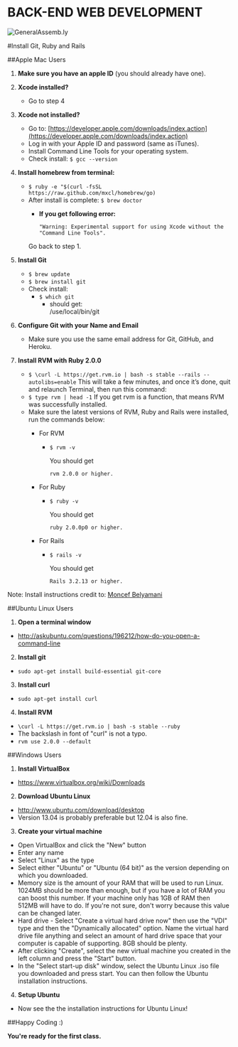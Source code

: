 BACK-END WEB DEVELOPMENT
============================

![GeneralAssemb.ly](https://github.com/generalassembly/ga-ruby-on-rails-for-devs/raw/master/images/ga.png "GeneralAssemb.ly")


#Install Git, Ruby and Rails

##Apple Mac Users 

1.	__Make sure you have an apple ID__ (you should already have one). 

2.	__Xcode installed?__
	*	Go to step 4

3.	__Xcode not installed?__ 
	*	Go to: [https://developer.apple.com/downloads/index.action](https://developer.apple.com/downloads/index.action)
	*	Log in with your Apple ID and password (same as iTunes).
	*	Install Command Line Tools for your operating system.
	*	Check install: ```$ gcc --version```


4.	__Install homebrew from terminal:__
	*	```$ ruby -e "$(curl -fsSL https://raw.github.com/mxcl/homebrew/go)```
	*	After install is complete: ```$ brew doctor```
		*	__If you get following error:__ 
		
				"Warning: Experimental support for using Xcode without the "Command Line Tools".
		
		Go back to step 1.


5.	__Install Git__
	*	```$ brew update```
	*	```$ brew install git```
	*	Check install:
		*	```$ which git```
			*	should get:	 
				/use/local/bin/git

6.	__Configure Git with your Name and Email__
	*	Make sure you use the same email address for Git, GitHub, and Heroku.

7.	__Install RVM with Ruby 2.0.0__
	*	```$ \curl -L https://get.rvm.io | bash -s stable --rails --autolibs=enable```
		This will take a few minutes, and once it’s done, quit and relaunch Terminal, then run this command:
	*	```$ type rvm | head -1```
		If you get rvm is a function, that means RVM was successfully installed. 
	*	Make sure the latest versions of RVM, Ruby and Rails were installed, run the commands below:
		*	For RVM
			*	```$ rvm -v```
				
				You should get 

					rvm 2.0.0 or higher.
		* 	For Ruby

			*	```$ ruby -v```
			
				You should get 

					ruby 2.0.0p0 or higher.

		* 	For Rails

			*	```$ rails -v```
				
				You should get 
				
					Rails 3.2.13 or higher.


Note: Install instructions credit to: [Moncef Belyamani](http://www.moncefbelyamani.com/how-to-install-xcode-homebrew-git-rvm-ruby-on-mac/#step-1
)

##Ubuntu Linux Users

1. __Open a terminal window__
  * http://askubuntu.com/questions/196212/how-do-you-open-a-command-line

2. __Install git__
  * ```sudo apt-get install build-essential git-core```

3. __Install curl__
  * ```sudo apt-get install curl```

4. __Install RVM__
  * ```\curl -L https://get.rvm.io | bash -s stable --ruby```
  * The backslash in font of "curl" is not a typo.
  * ```rvm use 2.0.0 --default```

##Windows Users

1. __Install VirtualBox__
  * https://www.virtualbox.org/wiki/Downloads

2. __Download Ubuntu Linux__
  * http://www.ubuntu.com/download/desktop
  * Version 13.04 is probably preferable but 12.04 is also fine.

3. __Create your virtual machine__
  * Open VirtualBox and click the "New" button
  * Enter any name
  * Select "Linux" as the type
  * Select either "Ubuntu" or "Ubuntu (64 bit)" as the version depending on
    which you downloaded.
  * Memory size is the amount of your RAM that will be used to run
    Linux. 1024MB should be more than enough, but if you have a lot of
    RAM you can boost this number. If your machine only has 1GB of RAM
    then 512MB will have to do. If you're not sure, don't worry because
    this value can be changed later.
  * Hard drive - Select "Create a virtual hard drive now" then use the
    "VDI" type and then the "Dynamically allocated" option. Name the
    virtual hard drive file anything and select an amount of hard drive
    space that your computer is capable of supporting. 8GB should be plenty.
  * After clicking "Create", select the new virtual machine you created
    in the left column and press the "Start" button.
  * In the "Select start-up disk" window, select the Ubuntu Linux .iso
    file you downloaded and press start. You can then follow the Ubuntu
    installation instructions.

4. __Setup Ubuntu__
  * Now see the the installation instructions for Ubuntu Linux!

##Happy Coding :)

__You're ready for the first class.__
